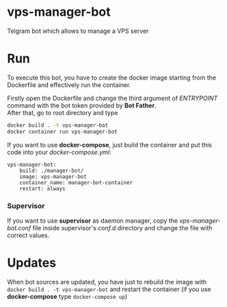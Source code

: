 # vps-manager-bot
Telgram bot which allows to manage a VPS server

# Run
To execute this bot, you have to create the docker image starting from the Dockerfile and effectively run the container.

Firstly open the Dockerfile and change the third argument of *ENTRYPOINT* command with the bot token provided by **Bot Father**.  
After that, go to root directory and type
``` bash
docker build . -t vps-manager-bot
docker container run vps-manager-bot
```

If you want to use **docker-compose**, just build the container and put this code into your *docker-compose.yml*:
```
vps-manager-bot:
    build: ./manager-bot/
    image: vps-manager-bot
    container_name: manager-bot-container
    restart: always
```


### Supervisor
If you want to use **supervisor** as daemon manager, copy the *vps-manager-bot.conf* file inside supervisor's *conf.d* directory and change the file with correct values.

# Updates

When bot sources are updated, you have just to rebuild the image with `docker build . -t vps-manager-bot` and restart the container (if you use **docker-compose** type `docker-compose up`)